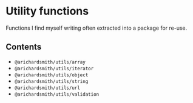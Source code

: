# Utility functions

Functions I find myself writing often extracted into a package for re-use.

## Contents

- `@arichardsmith/utils/array`
- `@arichardsmith/utils/iterator`
- `@arichardsmith/utils/object`
- `@arichardsmith/utils/string`
- `@arichardsmith/utils/url`
- `@arichardsmith/utils/validation`
